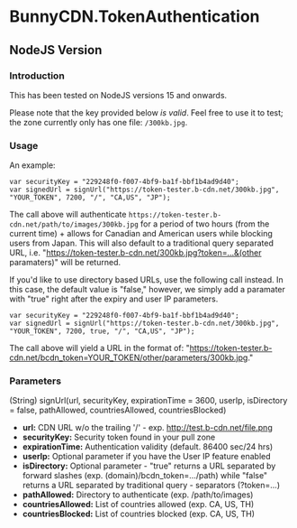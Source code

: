 # BunnyCDN.TokenAuthentication
## NodeJS Version
### Introduction

This has been tested on NodeJS versions 15 and onwards.

Please note that the key provided below _is valid_. Feel free to use it to test; the zone currently only has one file: `/300kb.jpg`.

### Usage

An example:

```
var securityKey = "229248f0-f007-4bf9-ba1f-bbf1b4ad9d40";
var signedUrl = signUrl("https://token-tester.b-cdn.net/300kb.jpg", "YOUR_TOKEN", 7200, "/", "CA,US", "JP");
```

The call above will authenticate `https://token-tester.b-cdn.net/path/to/images/300kb.jpg` for a period of two hours (from the current time) + allows for Canadian and American users while blocking users from Japan. This will also default to a traditional query separated URL, i.e. "https://token-tester.b-cdn.net/300kb.jpg?token=...&(other paramaters)" will be returned.

If you'd like to use directory based URLs, use the following call instead. In this case, the default value is "false," however, we simply add a paramater with "true" right after the expiry and user IP parameters.

```
var securityKey = "229248f0-f007-4bf9-ba1f-bbf1b4ad9d40";
var signedUrl = signUrl("https://token-tester.b-cdn.net/300kb.jpg", "YOUR_TOKEN", 7200, true, "/", "CA,US", "JP");
```

The call above will yield a URL in the format of: "https://token-tester.b-cdn.net/bcdn_token=YOUR_TOKEN/other/parameters/300kb.jpg."

### Parameters

(String) signUrl(url, securityKey, expirationTime = 3600, userIp, isDirectory = false, pathAllowed, countriesAllowed, countriesBlocked)

- **url:** CDN URL w/o the trailing '/' - exp. http://test.b-cdn.net/file.png
- **securityKey:** Security token found in your pull zone
- **expirationTime:** Authentication validity (default. 86400 sec/24 hrs)
- **userIp:** Optional parameter if you have the User IP feature enabled
- **isDirectory:** Optional parameter - "true" returns a URL separated by forward slashes (exp. (domain)/bcdn_token=.../path) while "false" returns a URL separated by traditional query - separators (?token=...)
- **pathAllowed:** Directory to authenticate (exp. /path/to/images)
- **countriesAllowed:** List of countries allowed (exp. CA, US, TH)
- **countriesBlocked:** List of countries blocked (exp. CA, US, TH)


